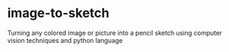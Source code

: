 # image-to-sketch
Turning any colored image or picture into a pencil sketch using computer vision techniques and python language
